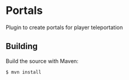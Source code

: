 # Portals
Plugin to create portals for player teleportation

## Building
Build the source with Maven:
```
$ mvn install
```